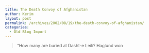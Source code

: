 ```yaml
---
title: The Death Convoy of Afghanistan
author: Kerim
layout: post
permalink: /archives/2002/08/19/the-death-convoy-of-afghanistan/
categories:
  - Old Blog Import
---
```


>   &#8220;How many are buried at Dasht-e Leili? Haglund won 
>   

>   
>  